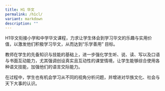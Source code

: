 ```yaml
---
title: H1 华文
permalink: /h1cl/
variant: markdown
description: ""
---
```

<p>H1华文衔接小学和中学华文课程，力求让学生体会到学习华文的乐趣与实用价值，以激发他们积极学习华文，从而达到“乐学善用” 目标。</p>
<p>教师在学生的先备知识与技能的基础上，进一步强化学生听、说、读、写以及口语与书面互动能力，尤其强调创设真实且互动性的课堂情境，让学生能够综合使用各种语文技能，加强他们的语言交际能力。</p>
<p>在过程中，学生也有机会学习从不同的视角分析问题，并增进对华族文化、社会与天下大事的认识。</p>